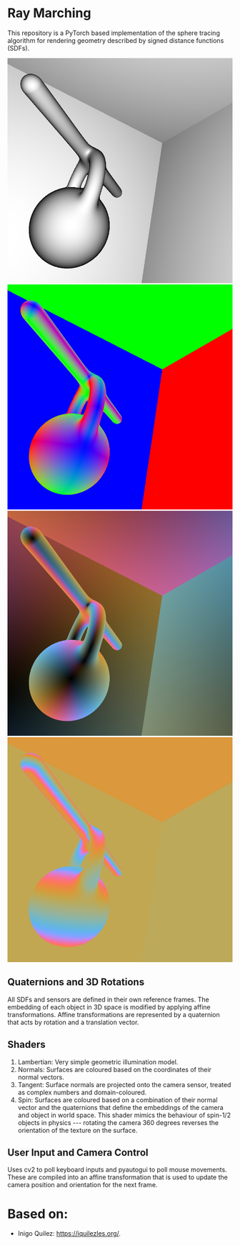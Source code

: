 # Ray Marching
This repository is a PyTorch based implementation of the sphere tracing algorithm for rendering geometry described by signed distance functions (SDFs).

![alt text](https://github.com/kyle-rosa/ray_marching/blob/main/gallery/lambertian.png?raw=true)
![alt text](https://github.com/kyle-rosa/ray_marching/blob/main/gallery/normal.png?raw=true)
![alt text](https://github.com/kyle-rosa/ray_marching/blob/main/gallery/tangent.png?raw=true)
![alt text](https://github.com/kyle-rosa/ray_marching/blob/main/gallery/spin.png?raw=true)

## Quaternions and 3D Rotations
All SDFs and sensors are defined in their own reference frames.
The embedding of each object in 3D space is modified by applying affine transformations.
Affine transformations are represented by a quaternion that acts by rotation and a translation vector.

## Shaders
1. Lambertian: Very simple geometric illumination model.
2. Normals: Surfaces are coloured based on the coordinates of their normal vectors.
3. Tangent: Surface normals are projected onto the camera sensor, treated as complex numbers and domain-coloured.
4. Spin: Surfaces are coloured based on a combination of their normal vector and the quaternions that define the embeddings of the camera and object in world space. This shader mimics the behaviour of spin-1/2 objects in physics --- rotating the camera 360 degrees reverses the orientation of the texture on the surface.

## User Input and Camera Control
Uses cv2 to poll keyboard inputs and pyautogui to poll mouse movements.
These are compiled into an affine transformation that is used to update the camera position and orientation for the next frame.

# Based on:
- Inigo Quilez: https://iquilezles.org/.